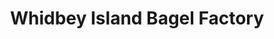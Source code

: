 ---
title: "Whidbey Island Bagel Factory"
url: /mount-vernon/whidbey-island-bagel-factory/
shop: bakery
---